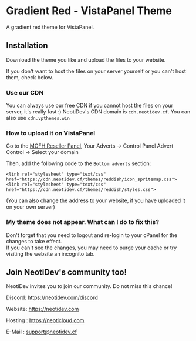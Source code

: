 # Gradient Red - VistaPanel Theme
A gradient red theme for VistaPanel.

## Installation
Download the theme you like and upload the files to your website.

If you don't want to host the files on your server yourself or you can't host them, check below.

### Use our CDN
You can always use our free CDN if you cannot host the files on your server, it's really fast :)
NeotiDev's CDN domain is `cdn.neotidev.cf`. You can also use `cdn.vpthemes.win`

### How to upload it on VistaPanel
Go to the [MOFH Reseller Panel](https://panel.myownfreehost.net), Your Adverts -> Control Panel Advert Control -> Select your domain

Then, add the following code to the `Bottom adverts` section:
```
<link rel="stylesheet" type="text/css" href="https://cdn.neotidev.cf/themes/reddish/icon_spritemap.css">
<link rel="stylesheet" type="text/css" href="https://cdn.neotidev.cf/themes/reddish/styles.css">
```
(You can also change the address to your website, if you have uploaded it on your own server)

### My theme does not appear. What can I do to fix this?
Don't forget that you need to logout and re-login to your cPanel for the changes to take effect.  
If you can't see the changes, you may need to purge your cache or try visiting the website an incognito tab.

## Join NeotiDev's community too!
NeotiDev invites you to join our community. Do not miss this chance!

Discord: https://neotidev.com/discord

Website: https://neotidev.com

Hosting : https://neoticloud.com

E-Mail : support@neotidev.cf
